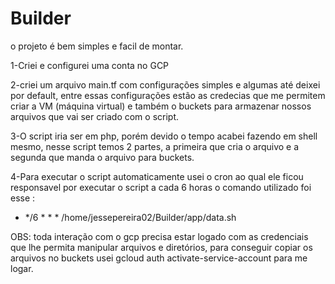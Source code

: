 # Builder
o projeto é bem simples e facil de montar.

1-Criei e configurei uma conta no GCP

2-criei um arquivo main.tf com configurações simples e algumas até deixei por default, entre essas configurações estão as credecias  que me permitem criar a VM (máquina virtual) e também o buckets para armazenar nossos arquivos que vai ser criado com o script.

3-O script iria ser em php, porém devido o tempo acabei fazendo em shell mesmo, nesse script temos 2 partes, a primeira que cria o arquivo e a segunda que manda o arquivo para buckets.

4-Para executar o script automaticamente usei o cron ao qual ele ficou responsavel por executar o script a cada 6 horas o comando utilizado foi esse : 
* */6 * * *	/home/jessepereira02/Builder/app/data.sh

OBS: toda interação com o gcp precisa estar logado com as credenciais que lhe permita manipular arquivos e diretórios, para conseguir copiar os arquivos
no buckets usei gcloud auth activate-service-account para me logar.

